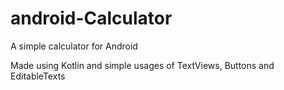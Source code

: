 # android-Calculator
A simple calculator for Android

Made using Kotlin and simple usages of TextViews, Buttons and EditableTexts
